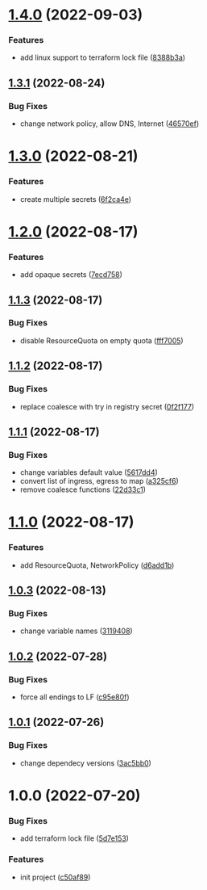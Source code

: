 # [1.4.0](https://github.com/cktf/terraform-kubernetes-environment/compare/1.3.1...1.4.0) (2022-09-03)


### Features

* add linux support to terraform lock file ([8388b3a](https://github.com/cktf/terraform-kubernetes-environment/commit/8388b3a49e8db656ca1f8a0a603c2319e1eea0da))

## [1.3.1](https://github.com/cktf/terraform-kubernetes-environment/compare/1.3.0...1.3.1) (2022-08-24)


### Bug Fixes

* change network policy, allow DNS, Internet ([46570ef](https://github.com/cktf/terraform-kubernetes-environment/commit/46570ef0ef75b3dc36f791bd9d88f13695f6ee64))

# [1.3.0](https://github.com/cktf/terraform-kubernetes-environment/compare/1.2.0...1.3.0) (2022-08-21)


### Features

* create multiple secrets ([6f2ca4e](https://github.com/cktf/terraform-kubernetes-environment/commit/6f2ca4e7d9f78dbcfa3132e0b5148385f6bf2f24))

# [1.2.0](https://github.com/cktf/terraform-kubernetes-environment/compare/1.1.3...1.2.0) (2022-08-17)


### Features

* add opaque secrets ([7ecd758](https://github.com/cktf/terraform-kubernetes-environment/commit/7ecd7582ffbaa202de2e81090bb743fbc5f167ac))

## [1.1.3](https://github.com/cktf/terraform-kubernetes-environment/compare/1.1.2...1.1.3) (2022-08-17)


### Bug Fixes

* disable ResourceQuota on empty quota ([fff7005](https://github.com/cktf/terraform-kubernetes-environment/commit/fff7005e19105980be436c5edfd8c9b4957890bb))

## [1.1.2](https://github.com/cktf/terraform-kubernetes-environment/compare/1.1.1...1.1.2) (2022-08-17)


### Bug Fixes

* replace coalesce with try in registry secret ([0f2f177](https://github.com/cktf/terraform-kubernetes-environment/commit/0f2f1771e5c8aa352e9cca309225f6b0cb3c8c58))

## [1.1.1](https://github.com/cktf/terraform-kubernetes-environment/compare/1.1.0...1.1.1) (2022-08-17)


### Bug Fixes

* change variables default value ([5617dd4](https://github.com/cktf/terraform-kubernetes-environment/commit/5617dd4fb90ae9f83f1ccb6c8bd4e3d983c70fd7))
* convert list of ingress, egress to map ([a325cf6](https://github.com/cktf/terraform-kubernetes-environment/commit/a325cf68f37e2c3f940a49ae86dccc5c22820464))
* remove coalesce functions ([22d33c1](https://github.com/cktf/terraform-kubernetes-environment/commit/22d33c13e3f39853ad1a5a1dcc9e84ee84a9d987))

# [1.1.0](https://github.com/cktf/terraform-kubernetes-environment/compare/1.0.3...1.1.0) (2022-08-17)


### Features

* add ResourceQuota, NetworkPolicy ([d6add1b](https://github.com/cktf/terraform-kubernetes-environment/commit/d6add1b9deb53dcefb0d05c4afce66f932151fa0))

## [1.0.3](https://github.com/cktf/terraform-kubernetes-environment/compare/1.0.2...1.0.3) (2022-08-13)


### Bug Fixes

* change variable names ([3119408](https://github.com/cktf/terraform-kubernetes-environment/commit/311940858a0641df29a18b3d37672b0ec257837c))

## [1.0.2](https://github.com/cktf/terraform-kubernetes-environment/compare/1.0.1...1.0.2) (2022-07-28)


### Bug Fixes

* force all endings to LF ([c95e80f](https://github.com/cktf/terraform-kubernetes-environment/commit/c95e80f156a935b0ce678f50064d325b385558d8))

## [1.0.1](https://github.com/cktf/terraform-kubernetes-environment/compare/1.0.0...1.0.1) (2022-07-26)


### Bug Fixes

* change dependecy versions ([3ac5bb0](https://github.com/cktf/terraform-kubernetes-environment/commit/3ac5bb0cb721d8d8b8e2384a351840bf1c0d0742))

# 1.0.0 (2022-07-20)


### Bug Fixes

* add terraform lock file ([5d7e153](https://github.com/cktf/terraform-kubernetes-environment/commit/5d7e15322d39f099d30ff9f00a7956aec9fa413a))


### Features

* init project ([c50af89](https://github.com/cktf/terraform-kubernetes-environment/commit/c50af894fa2134e2a6dd770a6dc2fa689e676a4a))
